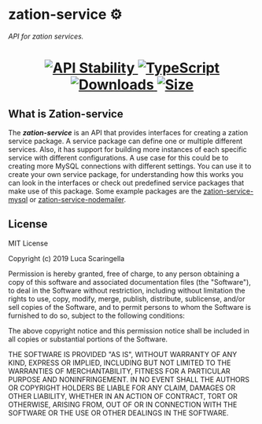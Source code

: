 # zation-service ⚙️
*API for zation services.*
<h1 align="center">  
  <!-- Stability -->
  <a href="https://nodejs.org/api/documentation.html#documentation_stability_index">
    <img src="https://img.shields.io/badge/stability-stable-brightgreen.svg" alt="API Stability"/>
  </a>
  <!-- TypeScript -->
  <a href="http://typescriptlang.org">
    <img src="https://img.shields.io/badge/%3C%2F%3E-typescript-blue.svg" alt="TypeScript"/>
  </a>    
  <!-- Downloads -->
  <a href="https://npmjs.org/package/zation-service">
    <img src="https://img.shields.io/npm/dm/zation-service.svg" alt="Downloads"/>
  </a> 
  <!-- Size -->
  <a href="https://npmjs.org/package/zation-service">
      <img src="https://img.shields.io/bundlephobia/min/zation-service.svg" alt="Size"/>
  </a>  
</h1>

## What is Zation-service
The ***zation-service*** is an API that provides interfaces for creating a zation service package. 
A service package can define one or multiple different services.
Also, it has support for building more instances of each specific service with different configurations. 
A use case for this could be to creating more MySQL connections with different settings. 
You can use it to create your own service package, 
for understanding how this works you can look in the interfaces or check out predefined service packages that make use of this package.
Some example packages are the [zation-service-mysql](https://github.com/ZationServer/zation-service-mysql) or [zation-service-nodemailer](https://github.com/ZationServer/zation-service-nodemailer).

## License

MIT License

Copyright (c) 2019 Luca Scaringella

Permission is hereby granted, free of charge, to any person obtaining a copy
of this software and associated documentation files (the "Software"), to deal
in the Software without restriction, including without limitation the rights
to use, copy, modify, merge, publish, distribute, sublicense, and/or sell
copies of the Software, and to permit persons to whom the Software is
furnished to do so, subject to the following conditions:

The above copyright notice and this permission notice shall be included in all
copies or substantial portions of the Software.

THE SOFTWARE IS PROVIDED "AS IS", WITHOUT WARRANTY OF ANY KIND, EXPRESS OR
IMPLIED, INCLUDING BUT NOT LIMITED TO THE WARRANTIES OF MERCHANTABILITY,
FITNESS FOR A PARTICULAR PURPOSE AND NONINFRINGEMENT. IN NO EVENT SHALL THE
AUTHORS OR COPYRIGHT HOLDERS BE LIABLE FOR ANY CLAIM, DAMAGES OR OTHER
LIABILITY, WHETHER IN AN ACTION OF CONTRACT, TORT OR OTHERWISE, ARISING FROM,
OUT OF OR IN CONNECTION WITH THE SOFTWARE OR THE USE OR OTHER DEALINGS IN THE
SOFTWARE.                                                


